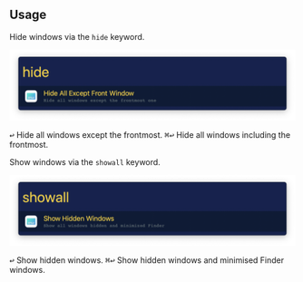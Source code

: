 ## Usage

Hide windows via the `hide` keyword.

![Hide windows](images/hide.png)

<kbd>↩</kbd> Hide all windows except the frontmost.
<kbd>⌘</kbd><kbd>↩</kbd> Hide all windows including the frontmost.

Show windows via the `showall` keyword.

![Show windows](images/showall.png)

<kbd>↩</kbd> Show hidden windows.
<kbd>⌘</kbd><kbd>↩</kbd> Show hidden windows and minimised Finder windows.
